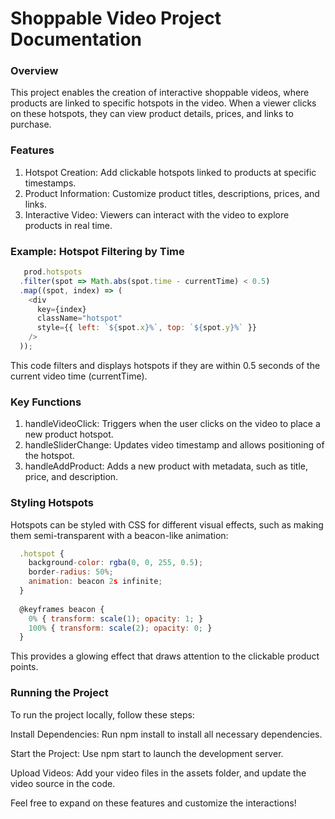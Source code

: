 # Shoppable Video Project Documentation
### Overview
This project enables the creation of interactive shoppable videos, where products are linked to specific hotspots in the video. When a viewer clicks on these hotspots, they can view product details, prices, and links to purchase.

### Features
1. Hotspot Creation: Add clickable hotspots linked to products at specific timestamps.
1. Product Information: Customize product titles, descriptions, prices, and links.
1. Interactive Video: Viewers can interact with the video to explore products in real time.


### Example: Hotspot Filtering by Time
```js
   prod.hotspots
  .filter(spot => Math.abs(spot.time - currentTime) < 0.5)
  .map((spot, index) => (
    <div 
      key={index}
      className="hotspot" 
      style={{ left: `${spot.x}%`, top: `${spot.y}%` }}
    />
  ));
```
This code filters and displays hotspots if they are within 0.5 seconds of the current video time (currentTime).

### Key Functions
1. handleVideoClick: Triggers when the user clicks on the video to place a new product hotspot.
2. handleSliderChange: Updates video timestamp and allows positioning of the hotspot.
3. handleAddProduct: Adds a new product with metadata, such as title, price, and description.

### Styling Hotspots
Hotspots can be styled with CSS for different visual effects, such as making them semi-transparent with a beacon-like animation:

```js
  .hotspot {
    background-color: rgba(0, 0, 255, 0.5);
    border-radius: 50%;
    animation: beacon 2s infinite;
  }
  
  @keyframes beacon {
    0% { transform: scale(1); opacity: 1; }
    100% { transform: scale(2); opacity: 0; }
  }

```

This provides a glowing effect that draws attention to the clickable product points.

### Running the Project
To run the project locally, follow these steps:

Install Dependencies: Run npm install to install all necessary dependencies.

Start the Project: Use npm start to launch the development server.

Upload Videos: Add your video files in the assets folder, and update the video source in the code.

Feel free to expand on these features and customize the interactions!









